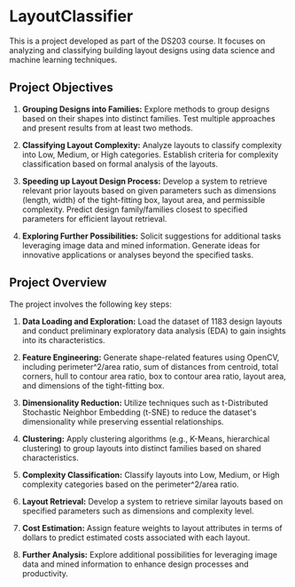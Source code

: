 # LayoutClassifier
This is a project developed as part of the DS203 course. It focuses on analyzing and classifying building layout designs using data science and machine learning techniques.

## Project Objectives

1. **Grouping Designs into Families:** Explore methods to group designs based on their shapes into distinct families. Test multiple approaches and present results from at least two methods.

2. **Classifying Layout Complexity:** Analyze layouts to classify complexity into Low, Medium, or High categories. Establish criteria for complexity classification based on formal analysis of the layouts.

3. **Speeding up Layout Design Process:** Develop a system to retrieve relevant prior layouts based on given parameters such as dimensions (length, width) of the tight-fitting box, layout area, and permissible complexity. Predict design family/families closest to specified parameters for efficient layout retrieval.

4. **Exploring Further Possibilities:** Solicit suggestions for additional tasks leveraging image data and mined information. Generate ideas for innovative applications or analyses beyond the specified tasks.

## Project Overview

The project involves the following key steps:

1. **Data Loading and Exploration:** Load the dataset of 1183 design layouts and conduct preliminary exploratory data analysis (EDA) to gain insights into its characteristics.

2. **Feature Engineering:** Generate shape-related features using OpenCV, including perimeter^2/area ratio, sum of distances from centroid, total corners, hull to contour area ratio, box to contour area ratio, layout area, and dimensions of the tight-fitting box.

3. **Dimensionality Reduction:** Utilize techniques such as t-Distributed Stochastic Neighbor Embedding (t-SNE) to reduce the dataset's dimensionality while preserving essential relationships.

4. **Clustering:** Apply clustering algorithms (e.g., K-Means, hierarchical clustering) to group layouts into distinct families based on shared characteristics.

5. **Complexity Classification:** Classify layouts into Low, Medium, or High complexity categories based on the perimeter^2/area ratio.

6. **Layout Retrieval:** Develop a system to retrieve similar layouts based on specified parameters such as dimensions and complexity level.

7. **Cost Estimation:** Assign feature weights to layout attributes in terms of dollars to predict estimated costs associated with each layout.

8. **Further Analysis:** Explore additional possibilities for leveraging image data and mined information to enhance design processes and productivity.
